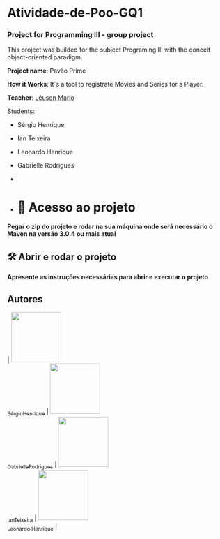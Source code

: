 # Atividade-de-Poo-GQ1
### Project for Programming III - group project

This project was builded for the subject Programing III with the conceit object-oriented paradigm.

**Project name**: Pavão Prime 

**How it Works**: It`s a tool to registrate Movies and Series for a Player.

**Teacher**: [Léuson Mario](https://github.com/leusonmario)


Students:

+ Sérgio Henrique

+ Ian Teixeira

+ Leonardo Henrique 

+ Gabrielle Rodrigues
+ 
+ # 📁 Acesso ao projeto

**Pegar o zip do projeto e rodar na sua máquina onde será necessário o Maven na versão 3.0.4 ou mais atual**

## 🛠️ Abrir e rodar o projeto

**Apresente as instruções necessárias para abrir e executar o projeto**


## Autores

| [<img src="https://avatars.githubusercontent.com/u/87093107?v=4" width=115><br><sub>SérgioHenrique</sub>](https://github.com/SergioCastro02) | [<img src="https://avatars.githubusercontent.com/u/73626380?v=4" width=115><br><sub>GabrielleRodrigues</sub>](https://github.com/gabrielle-1) | [<img src="https://avatars.githubusercontent.com/u/93344968?v=4" width=115><br><sub>IanTeixeira</sub>](https://github.com/iTX03) | [<img src="https://avatars.githubusercontent.com/u/65732514?v=4" width=115><br><sub>Leonardo Henrique</sub>](https://github.com/leohcavalcanti) |


